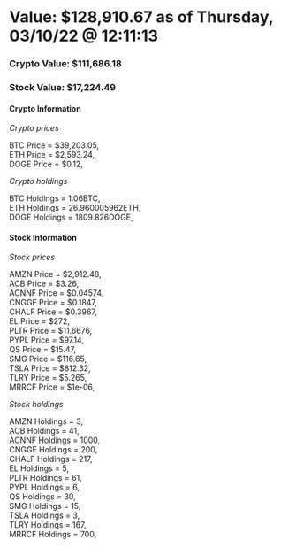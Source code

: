 # Value: $128,910.67 as of Thursday, 03/10/22 @ 12:11:13 

### Crypto Value: $111,686.18

### Stock Value: $17,224.49

#### Crypto Information 
*Crypto prices* 

BTC Price = $39,203.05,  
ETH Price = $2,593.24,  
DOGE Price = $0.12,  


*Crypto holdings* 

BTC Holdings = 1.06BTC,  
ETH Holdings = 26.960005962ETH,  
DOGE Holdings = 1809.826DOGE,  


#### Stock Information 

*Stock prices* 

AMZN Price = $2,912.48,  
ACB Price = $3.26,  
ACNNF Price = $0.04574,  
CNGGF Price = $0.1847,  
CHALF Price = $0.3967,  
EL Price = $272,  
PLTR Price = $11.6676,  
PYPL Price = $97.14,  
QS Price = $15.47,  
SMG Price = $116.65,  
TSLA Price = $812.32,  
TLRY Price = $5.265,  
MRRCF Price = $1e-06,  


*Stock holdings* 

AMZN Holdings = 3,  
ACB Holdings = 41,  
ACNNF Holdings = 1000,  
CNGGF Holdings = 200,  
CHALF Holdings = 217,  
EL Holdings = 5,  
PLTR Holdings = 61,  
PYPL Holdings = 6,  
QS Holdings = 30,  
SMG Holdings = 15,  
TSLA Holdings = 3,  
TLRY Holdings = 167,  
MRRCF Holdings = 700,  


